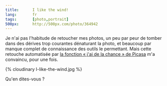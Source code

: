 ```yaml
--- 
title:      I like the wind! 
lang:       fr 
tags:       [photo,portrait]
500px:      http://500px.com/photo/364942
---
```


Je n'ai pas l'habitude de retoucher mes photos, un peu par peur de tomber dans des dérives trop courantes dénaturant la photo, et beaucoup par manque complet de connaissance des outils le permettant. Mais cette retouche automatisée par [la fonction « j'ai de la chance » de Picasa](http://picasa.google.com/intl/fr/features/features-edit.html) m'a convaincu, pour une fois.

{% cloudinary I-like-the-wind.jpg %}

Qu'en dites-vous ?
